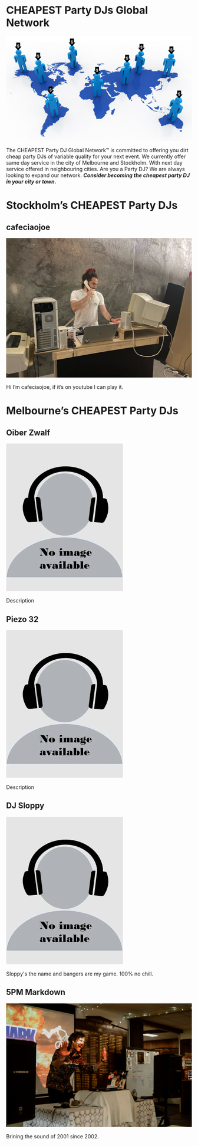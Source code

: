 # CHEAPEST Party DJs Global Network

![roll_out.jpg](roll_out.jpg)

The CHEAPEST Party DJ Global Network™️ is committed to offering you dirt cheap party DJs of variable quality for your next event. We currently offer same day service in the city of Melbourne and Stockholm. With next day service offered in neighbouring cities. Are you a Party DJ? We are always looking to expand our network. ***Consider becoming the cheapest party DJ in your city or town.*** 

# Stockholm’s CHEAPEST Party DJs

## cafeciaojoe

![IMG_6676.JPG](IMG_6676.jpg)

Hi I’m cafeciaojoe, if it’s on youtube I can play it. 

# Melbourne’s CHEAPEST Party DJs

## Oiber Zwalf

![image_preview.jpg](image_preview.jpg)

Description

## Piezo 32

![image_preview.jpg](image_preview.jpg)

Description

## DJ Sloppy

![image_preview.jpg](image_preview.jpg)

Sloppy's the name and bangers are my game. 100% no chill. 

## 5PM Markdown

![DSCF7080.jpg](DSCF7080.jpg)

Brining the sound of 2001 since 2002.
